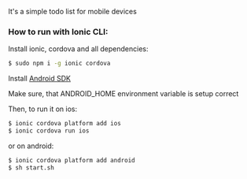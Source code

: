 It's a simple todo list for mobile devices

### How to run with Ionic CLI:

Install ionic, cordova and all dependencies:

```bash
$ sudo npm i -g ionic cordova

```

Install [Android SDK](https://developer.android.com/studio/index.html)

Make sure, that ANDROID_HOME environment variable is setup correct

Then, to run it on ios:

```bash
$ ionic cordova platform add ios
$ ionic cordova run ios
```

or on android:

```bash
$ ionic cordova platform add android
$ sh start.sh
```


